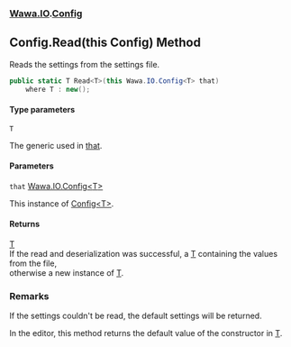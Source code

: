 ### [Wawa.IO](Wawa.IO.md 'Wawa.IO').[Config](Config.md 'Wawa.IO.Config')

## Config.Read<T>(this Config<T>) Method

Reads the settings from the settings file.

```csharp
public static T Read<T>(this Wawa.IO.Config<T> that)
    where T : new();
```
#### Type parameters

<a name='Wawa.IO.Config.Read_T_(thisWawa.IO.Config_T_).T'></a>

`T`

The generic used in [that](Config.Read{T}(Config{T}).md#Wawa.IO.Config.Read_T_(thisWawa.IO.Config_T_).that 'Wawa.IO.Config.Read<T>(this Wawa.IO.Config<T>).that').
#### Parameters

<a name='Wawa.IO.Config.Read_T_(thisWawa.IO.Config_T_).that'></a>

`that` [Wawa.IO.Config&lt;](Config{T}.md 'Wawa.IO.Config<T>')[T](Config.Read{T}(Config{T}).md#Wawa.IO.Config.Read_T_(thisWawa.IO.Config_T_).T 'Wawa.IO.Config.Read<T>(this Wawa.IO.Config<T>).T')[&gt;](Config{T}.md 'Wawa.IO.Config<T>')

This instance of [Config&lt;T&gt;](Config{T}.md 'Wawa.IO.Config<T>').

#### Returns
[T](Config.Read{T}(Config{T}).md#Wawa.IO.Config.Read_T_(thisWawa.IO.Config_T_).T 'Wawa.IO.Config.Read<T>(this Wawa.IO.Config<T>).T')  
If the read and deserialization was successful, a [T](Config.Read{T}(Config{T}).md#Wawa.IO.Config.Read_T_(thisWawa.IO.Config_T_).T 'Wawa.IO.Config.Read<T>(this Wawa.IO.Config<T>).T') containing the values from the file,  
otherwise a new instance of [T](Config.Read{T}(Config{T}).md#Wawa.IO.Config.Read_T_(thisWawa.IO.Config_T_).T 'Wawa.IO.Config.Read<T>(this Wawa.IO.Config<T>).T').

### Remarks
  
If the settings couldn't be read, the default settings will be returned.  
  
In the editor, this method returns the default value of the constructor in [T](Config.Read{T}(Config{T}).md#Wawa.IO.Config.Read_T_(thisWawa.IO.Config_T_).T 'Wawa.IO.Config.Read<T>(this Wawa.IO.Config<T>).T').